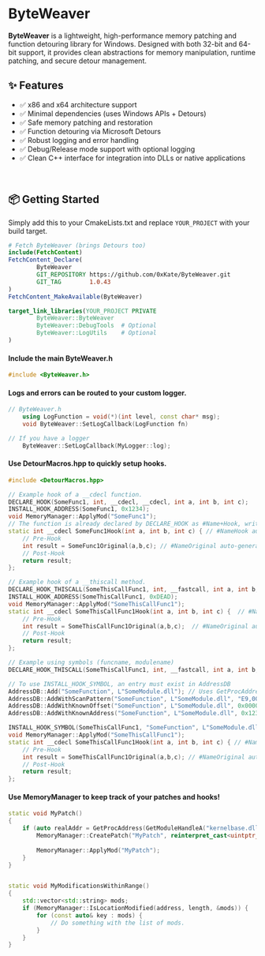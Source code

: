 ﻿# ByteWeaver

**ByteWeaver** is a lightweight, high-performance memory patching and function detouring library for Windows. Designed with both 32-bit and 64-bit support, it provides clean abstractions for memory manipulation, runtime patching, and secure detour management.

## ✨ Features

- ✅ x86 and x64 architecture support  
- ✅ Minimal dependencies (uses Windows APIs + Detours)  
- ✅ Safe memory patching and restoration  
- ✅ Function detouring via Microsoft Detours  
- ✅ Robust logging and error handling  
- ✅ Debug/Release mode support with optional logging  
- ✅ Clean C++ interface for integration into DLLs or native applications  

<br/>

## 📦 Getting Started
Simply add this to your CmakeLists.txt and replace `YOUR_PROJECT` with your build target.

~~~cmake
# Fetch ByteWeaver (brings Detours too)
include(FetchContent)
FetchContent_Declare(
        ByteWeaver
        GIT_REPOSITORY https://github.com/0xKate/ByteWeaver.git
        GIT_TAG        1.0.43
)
FetchContent_MakeAvailable(ByteWeaver)

target_link_libraries(YOUR_PROJECT PRIVATE
        ByteWeaver::ByteWeaver
        ByteWeaver::DebugTools	# Optional
        ByteWeaver::LogUtils	# Optional
)
~~~

#### Include the main ByteWeaver.h
~~~c++
#include <ByteWeaver.h>
~~~

#### Logs and errors can be routed to your custom logger.
~~~c++
// ByteWeaver.h
	using LogFunction = void(*)(int level, const char* msg);
	void ByteWeaver::SetLogCallback(LogFunction fn) 

// If you have a logger
	ByteWeaver::SetLogCallback(MyLogger::log);
~~~

#### Use DetourMacros.hpp to quickly setup hooks.
~~~c++
#include <DetourMacros.hpp>

// Example hook of a __cdecl function.
DECLARE_HOOK(SomeFunc1, int, __cdecl, __cdecl, int a, int b, int c);
INSTALL_HOOK_ADDRESS(SomeFunc1, 0x1234);
void MemoryManager::ApplyMod("SomeFunc1");
// The function is already declared by DECLARE_HOOK as #Name+Hook, write your implementation.
static int __cdecl SomeFunc1Hook(int a, int b, int c) { // #NameHook auto-generated 
    // Pre-Hook
    int result = SomeFunc1Original(a,b,c); // #NameOriginal auto-generated
    // Post-Hook
    return result;
}; 

// Example hook of a __thiscall method.
DECLARE_HOOK_THISCALL(SomeThisCallFunc1, int, __fastcall, int a, int b, int c);
INSTALL_HOOK_ADDRESS(SomeThisCallFunc1, 0xDEAD);
void MemoryManager::ApplyMod("SomeThisCallFunc1");
static int __cdecl SomeThisCallFunc1Hook(int a, int b, int c) {  // #NameHook auto-generated 
    // Pre-Hook
    int result = SomeThisCallFunc1Original(a,b,c);  // #NameOriginal auto-generated
    // Post-Hook
    return result;
}; 

// Example using symbols (funcname, modulename)
DECLARE_HOOK_THISCALL(SomeThisCallFunc1, int, __fastcall, int a, int b, int c);

// To use INSTALL_HOOK_SYMBOL, an entry must exist in AddressDB
AddressDB::Add("SomeFunction", L"SomeModule.dll"); // Uses GetProcAddress to find the symbol.
AddressDB::AddWithScanPattern("SomeFunction", L"SomeModule.dll", "E9,00,00,00,00"); // Scan pattern.
AddressDB::AddWithKnownOffset("SomeFunction", L"SomeModule.dll", 0x00001234); // Offset from module base.
AddressDB::AddWithKnownAddress("SomeFunction", L"SomeModule.dll", 0x12345678); // Static address.

INSTALL_HOOK_SYMBOL(SomeThisCallFunc1, "SomeFunction", L"SomeModule.dll");
void MemoryManager::ApplyMod("SomeThisCallFunc1");
static int __cdecl SomeThisCallFunc1Hook(int a, int b, int c) { // #NameHook auto-generated 
    // Pre-Hook
    int result = SomeThisCallFunc1Original(a,b,c); // #NameOriginal auto-generated
    // Post-Hook
    return result;
}; 
~~~

#### Use MemoryManager to keep track of your patches and hooks!
~~~c++
static void MyPatch()
{
    if (auto realAddr = GetProcAddress(GetModuleHandleA("kernelbase.dll"), "SomeKernelBaseFunc")) {
        MemoryManager::CreatePatch("MyPatch", reinterpret_cast<uintptr_t>(realAddr), { 0xE9, 0x00, 0x00, 0x00, 0x00 });
        
        MemoryManager::ApplyMod("MyPatch");
    }
}


static void MyModificationsWithinRange()
{
    std::vector<std::string> mods;
    if (MemoryManager::IsLocationModified(address, length, &mods)) {
        for (const auto& key : mods) {
            // Do something with the list of mods.
        }
    }
}
~~~


